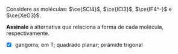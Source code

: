 Considere as moléculas: $\ce{SCl4}$, $\ce{ICl3}$, $\ce{IF4^-}$ e $\ce{XeO3}$.

**Assinale** a alternativa que relaciona a forma de cada molécula, respectivamente.

- [x] gangorra; em T; quadrado planar; pirâmide trigonal

